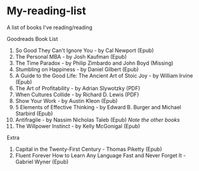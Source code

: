 My-reading-list
===============

A list of books I've reading/reading

Goodreads Book List

1. So Good They Can't Ignore You - by Cal Newport (Epub) 
2. The Personal MBA - by Josh Kaufman (Epub)
3. The Time Paradox - by Philip Zimbardo and John Boyd (Missing)
4. Stumbling on Happiness - by Daniel Gilbert (Epub)
5. A Guide to the Good Life: The Ancient Art of Stoic Joy - by William Irvine (Epub)
6. The Art of Profitability - by Adrian Slywotzky (PDF)
7. When Cultures Collide - by Richard D. Lewis (PDF)
8. Show Your Work - by Austin Kleon (Epub)
9. 5 Elements of Effective Thinking - by Edward B. Burger and Michael Starbird (Epub)
10. Antifragile - by Nassim Nicholas Taleb (Epub) *Note the other books*
11. The Willpower Instinct - by Kelly McGonigal (Epub)

Extra
1. Capital in the Twenty-First Century - Thomas Piketty (Epub)
2. Fluent Forever How to Learn Any Language Fast and Never Forget It - Gabriel Wyner (Epub)
